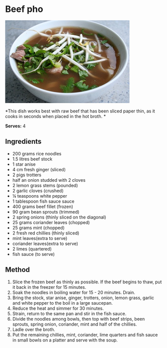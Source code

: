 # Beef pho

![Beef pho](resources/beef-pho.jpg)

*This dish works best with raw beef that has been sliced paper thin, as it cooks in seconds when placed in the hot broth. *

**Serves:** 4

## Ingredients
- 200 grams rice noodles
- 1.5 litres beef stock
- 1 star anise
- 4 cm fresh ginger (sliced)
- 2 pigs trotters
- half an onion studded with 2 cloves
- 2 lemon grass stems (pounded)
- 2 garlic cloves (crushed) 
- ¼ teaspoons white pepper
- 1 tablespoon fish sauce sauce
- 400 grams beef fillet (frozen)
- 90 gram bean sprouts (trimmed)
- 2 spring onions (thinly sliced on the diagonal)
- 25 grams coriander leaves (chopped)
- 25 grams mint (chopped)
- 2 fresh red chillies (thinly sliced)
- mint leaves(extra to serve)
- coriander leaves(extra to serve)
- 2 limes (quartered)
- fish sauce (to serve)

## Method
1. Slice the frozen beef as thinly as possible. If the beef begins to thaw, put it back in the freezer for 15 minutes.
1. Soak the noodles in boiling water for 15 - 20 minutes. Drain.
1. Bring the stock, star anise, ginger, trotters, onion, lemon grass, garlic and white pepper to the boil in a large saucepan.
1. Reduce the heat and simmer for 30 minutes.
1. Strain, return to the same pan and stir in the fish sauce.
1. Divide the noodles among bowls, then top with beef strips, been sprouts, spring onion, coriander, mint and half of the chillies.
1. Ladle over the broth.
1. Put the remaining chillies, mint, coriander, lime quarters and fish sauce in small bowls on a platter and serve with the soup.